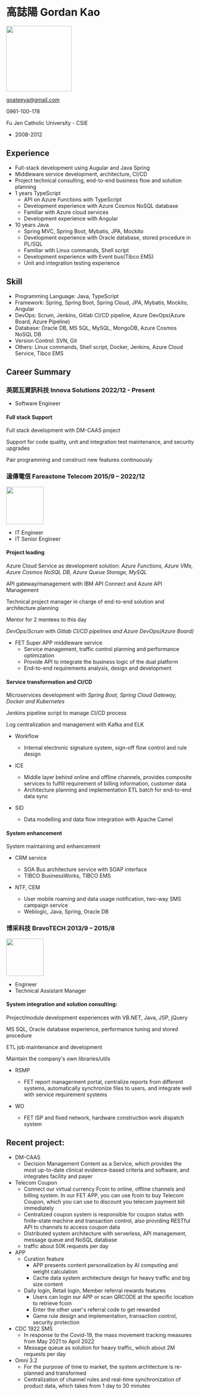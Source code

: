 # 高誌陽 Gordan Kao

<img src="https://user-images.githubusercontent.com/21367916/190450502-be6099a5-d41f-4f91-9931-f3b1ee9e017c.png" width="175"/>

goateeya@gmail.com

0961-100-178

Fu Jen Catholic University - CSIE
- 2008-2012

## Experience
- Full-stack development using Augular and Java Spring
- Middleware service development, architecture, CI/CD
- Project technical consulting, end-to-end business flow and solution planning
- 1 years TypeScript
  - API on Azure Functions with TypeScript
  - Development experience with Azure Cosmos NoSQL database
  - Familiar with Azure cloud services
  - Development experience with Angular
- 10 years Java
  - Spring MVC, Spring Boot, Mybatis, JPA, Mockito
  - Development experience with Oracle database, stored procedure in PL/SQL
  - Familiar with Linux commands, Shell script
  - Development experience with Event bus(Tibco EMS)
  - Unit and integration testing experience
  
## Skill
- Programming Language: Java, TypeScript
- Framework: Spring, Spring Boot, Spring Cloud, JPA, Mybatis, Mockito, Angular
- DevOps: Scrum, Jenkins, Gitlab CI/CD pipeline, Azure DevOps(Azure Board, Azure Pipeline)
- Database: Oracle DB, MS SQL, MySQL, MongoDB, Azure Cosmos NoSQL DB
- Version Control: SVN, Git
- Others: Linux commands, Shell script, Docker, Jenkins, Azure Cloud Service, Tibco EMS

## Career Summary
  
### 英諾瓦資訊科技 Innova Solutions 2022/12 - Present

- Software Engineer

#### Full stack Support


Full stack development with DM-CAAS project

Support for code quality, unit and integration test maintenance, and security upgrades

Pair programming and construct new features continuously

### 遠傳電信 Fareastone Telecom 2015/9 – 2022/12

<img src="https://user-images.githubusercontent.com/21367916/190441042-1a87ca66-3ba2-4029-a9b9-78697ea05268.png" width="100"/>

- IT Engineer
- IT Senior Engineer

#### Project leading

Azure Cloud Service as development solution: *Azure Functions, Azure VMs, Azure Cosmos NoSQL DB, Azure Queue Storage, MySQL*

API gateway/management with IBM API Connect and Azure API Management

Technical project manager in charge of end-to-end solution and architecture planning

Mentor for 2 mentees to this day

*DevOps/Scrum* with *Gitlab CI/CD pipelines and Azure DevOps(Azure Board)*

- FET Super APP middleware service
  - Service management, traffic control planning and performance optimization
  - Provide API to integrate the business logic of the dual platform
  - End-to-end requirements analysis, design and development

#### Service transformation and CI/CD

Microservices development with *Spring Boot, Spring Cloud Gateway, Docker and Kubernetes*

Jenkins pipeline script to manage CI/CD process

Log centralization and management with Kafka and ELK
 
- Workflow
  - Internal electronic signature system, sign-off flow control and rule design

- ICE
  - Middle layer behind online and offline channels, provides composite services to fulfill requirement of billing information, customer data
  - Architecture planning and implementation ETL batch for end-to-end data sync
- SID
  - Data modelling and data flow integration with Apache Camel
  
#### System enhancement
System maintaining and enhancement

- CRM service
  - SOA Bus architecture service with SOAP interface
  - TIBCO BusinessWorks, TIBCO EMS

- NTF, CEM
  - User mobile roaming and data usage notification, two-way SMS campaign service
  - Weblogic, Java, Spring, Oracle DB

### 博采科技 BravoTECH 2013/9 – 2015/8 

<img src="https://user-images.githubusercontent.com/21367916/190440874-3053e862-08f7-408b-9762-676062f5d64a.png" width="100"/>

- Engineer
- Technical Assistant Manager

#### System integration and solution consulting:

Project/module development experiences with VB.NET, Java, JSP, jQuery

MS SQL, Oracle database experience, performance tuning and stored procedure

ETL job maintenance and development

Maintain the company's own libraries/utils

- RSMP
  - FET report managerment portal, centralize reports from different systems, automatically synchronize files to users, and integrate well with service requirement systems

- WO
  - FET ISP and fixed network, hardware construction work dispatch system

## Recent project:
- DM-CAAS
  - Decision Management Content as a Service, which provides the most up-to-date clinical evidence-based criteria and software, and integrates facility and payer
- Telecom Coupon
  - Connect our virtual currency Fcoin to online, offline channels and billing system. In our FET APP, you can use fcoin to buy Telecom Coupon, which you can use to discount you telecom payment bill immediately
  - Centralized coupon system is responsible for coupon status with finite-state machine and transaction control, also providing RESTful API to channels to access coupon data
  - Distributed system architecture with serverless, API management, message queue and NoSQL database
  - traffic about 50K requests per day
- APP
  - Curation feature
    - APP presents content personalization by AI computing and weight calculation
    - Cache data system architecture design for heavy traffic and big size content
  - Daily login, Retail login, Member referral rewards features
    - Users can login our APP or scan QRCODE at the specific location to retrieve fcoin
    - Enter the other user's referral code to get rewarded
    - Game rule design and implementation, transaction control, security protection
- CDC 1922 SMS
  - In response to the Covid-19, the mass movement tracking measures from May 2021 to April 2022
  - Message queue as solution for heavy traffic, which about 2M requests per day
- Omni 3.2
  - For the purpose of time to market, the system architecture is re-planned and transformed
  - Centralization of channel rules and real-time synchronization of product data, which takes from 1 day to 30 minutes
